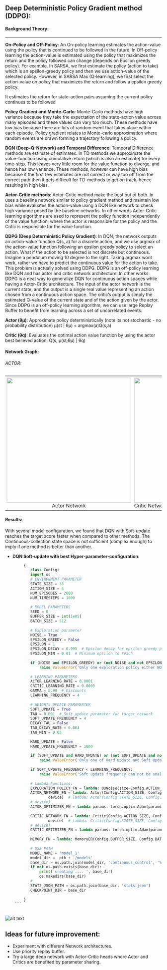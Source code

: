 ## Deep Deterministic Policy Gradient method (DDPG):

#### Background Theory:
-------------
**On-Policy and Off-Policy**:
An On-policy learning estimates the action-value using the policy that is continued to be followed in the future. In Off-policy learning the action-value is estimated using the policy that maximizes the return and the policy followed can change (depends on Epsilon greedy policy). For example. In SARSA, we first estimate the policy (action to take) which is an epsilon-greedy policy and then we use action-value of the selected policy. However, in SARSA Max (Q-learning), we first select the action-value on policy that maximizes the return and follow a epsilon greedy policy. 

It estimates the return for state-action pairs assuming the current policy continues to be followed 

**Policy Gradient and Monte-Carlo**:
Monte-Carlo methods have high variance because they take the expectation of the state-action value across many episodes and these values can vary too much. These methods have low bias because there are lots of random event that takes place within each episode. Policy gradient relates to Monte-carlo approximation where random events are drawn forming a trajectory following a policy.

**DQN (Deep-Q-Network) and Temporal Difference**:
Temporal Difference methods are estimate of estimates. In TD methods we approximate the value-function using cumulative return (which is also an estimate) for every time-step. This leaves very little room for the value function to diverge, and hence has low variance. These methods, however can have high bias because if the first few estimates are not correct or way too off from the correct path then it gets difficult for TD-methods to get on track, hence resulting in high bias.

**Actor-Critic methods**:
Actor-Critic method make the best out of both. In uses a baseline network similar to policy gradient method and maintain low bias while evaluates the action-value using a DQN like network to check high variance posed by the baseline networks. In other words Actor-Critic learning algorithms are used to represent the policy function independently of the value function, where the actor is responsible for the policy and the Critic is responsible for the value function.

**DDPG (Deep Deterministic Policy Gradient)**:
In DQN, the network outputs an action-value function Q(s, a) for a discrete action, and we use argmax of the action-value function following an epsilon greedy policy to select an action. What if the action to be selected is not discrete but continuous. Imagine a pendulum moving 10 degree to the right. Taking argmax wont work, rather we have to predict the continuous value for the action to take. This problem is actually solved using DDPG. DDPG is an off-policy learning like DQN and has actor and critic network architecture. In other works DDPG is a neat way to generalize DQN for continuous action spaces while having a Actor-Critic architecture. The input of the actor network is the current state, and the output is a single real value representing an action chosen from a continuous action space. The critic’s output is simply the estimated Q-value of the current state and of the action given by the actor. Since DDPG is an off-policy learning algorithm, we can use large Replay Buffer to benefit from learning across a set of uncorrelated events.

**Actor (θμ)**: Approximate policy deterministically (note its not stochastic - no probability distribution) μ(st | θμ) = argmax(a)Q(s,a)

**Critic (θq)**: Evaluates the optimal action value function by using the actor best believed action: Q(s, μ(st;θμ) | θq)


#### Network Graph:

###### ACTOR:

<div id="image-table">
    <table>
	    <tr>
    	    <td style="padding:5px">
        	    <img src="https://github.com/Sardhendu/DeepRL/blob/master/src/continuous_control/images/actor.png" width="400" height="400"><figcaption><center>Actor Network</center></figcaption>
      	    </td>
             <td style="padding:5px">
            	<img src="https://github.com/Sardhendu/DeepRL/blob/master/src/continuous_control/images/critic.png" width="400" height="400"><figcaption></center>Critic Network </center></figcaption>
             </td>
        </tr>
    </table>
</div>


#### Results:
    
   With several model configuration, we found that DQN with Soft-update reaches the target score faster when compared to other methods. The Continuous-collection state space is not sufficient (complex enough) to imply if one method is better than another.
   
   * **DQN Soft-update with best Hyper-parameter-configuration:**
        ```python
             {
                class Config:
                import os
                # ENVIRONMEMT PARAMETER
                STATE_SIZE = 33
                ACTION_SIZE = 4
                NUM_EPISODES = 2000
                NUM_TIMESTEPS = 1000
                
                # MODEL PARAMETERS
                SEED = 0
                BUFFER_SIZE = int(1e05)
                BATCH_SIZE = 512
                
                # Exploration parameter
                NOISE = True
                EPSILON_GREEDY = False
                EPSILON = 1
                EPSILON_DECAY = 0.995  # Epsilon decay for epsilon greedy policy
                EPSILON_MIN = 0.01  # Minimum epsilon to reach
                
                if (NOISE and EPSILON_GREEDY) or (not NOISE and not EPSILON_GREEDY):
                    raise ValueError('Only one exploration policy either NOISE or EPSILON_GREEDY si to be chosen ..')
                
                # LEARNING PARAMETERS
                ACTOR_LEARNING_RATE = 0.0001
                CRITIC_LEARNING_RATE = 0.0005
                GAMMA = 0.99  # Discounts
                LEARNING_FREQUENCY = 4
                
                # WEIGHTS UPDATE PARAMENTER
                SOFT_UPDATE = True
                TAU = 0.001  # Soft update parameter for target_network
                SOFT_UPDATE_FREQUENCY = 4
                DECAY_TAU = False
                TAU_DECAY_RATE = 0.003
                TAU_MIN = 0.05
                
                HARD_UPDATE = False
                HARD_UPDATE_FREQUENCY = 1000
                
                if (SOFT_UPDATE and HARD_UPDATE) or (not SOFT_UPDATE and not HARD_UPDATE):
                    raise ValueError('Only one of Hard Update and Soft Update is to be chosen ..')
                
                if SOFT_UPDATE_FREQUENCY < LEARNING_FREQUENCY:
                    raise ValueError('Soft update frequency can not be smaller than the learning frequency')
                
                # Lambda Functions:
                EXPLORATION_POLICY_FN = lambda: OUNoise(size=Config.ACTION_SIZE, seed=2)
                ACTOR_NETWORK_FN = lambda: Actor(Config.ACTION_SIZE, Config.STATE_SIZE, (512, 256), seed=2).to(
                        device)  # lambda: Actor(Config.STATE_SIZE, Config.ACTION_SIZE, seed=2, fc1_units=512, fc2_units=256).to(
                # device)
                ACTOR_OPTIMIZER_FN = lambda params: torch.optim.Adam(params, lr=Config.ACTOR_LEARNING_RATE)
                
                CRITIC_NETWORK_FN = lambda: Critic(Config.ACTION_SIZE, Config.STATE_SIZE, (512, 256), seed=2).to(
                        device)  # lambda: Critic(Config.STATE_SIZE, Config.ACTION_SIZE, seed=2, fc1_units=512, fc2_units=256).to(
                # device)
                CRITIC_OPTIMIZER_FN = lambda params: torch.optim.Adam(params, lr=Config.CRITIC_LEARNING_RATE)
                
                MEMORY_FN = lambda: MemoryER(Config.BUFFER_SIZE, Config.BATCH_SIZE, seed=2, action_dtype='float')
                
                # USE PATH
                MODEL_NAME = 'model_1'
                model_dir =  pth + '/models'
                base_dir = os.path.join(model_dir, 'continuous_control', '%s' % (MODEL_NAME))
                if not os.path.exists(base_dir):
                    print('creating .... ', base_dir)
                    os.makedirs(base_dir)
                #
                STATS_JSON_PATH = os.path.join(base_dir, 'stats.json')
                CHECKPOINT_DIR = base_dir
            
             }
         ```    
            
   ![alt text](https://github.com/Sardhendu/DeepRL/blob/master/src/continuous_control/images/score.png)
   
   
Ideas for future improvement:
-----
* Experiment with different Network architectures.
* Use priority replay buffer.
* Try a large deep network with Actor-Critic heads where Actor and Critics are benefited by parameter sharing.